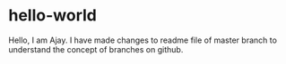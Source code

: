 # hello-world
Hello, I am Ajay. I have made changes to readme file of master branch to understand the concept of branches on github. 
